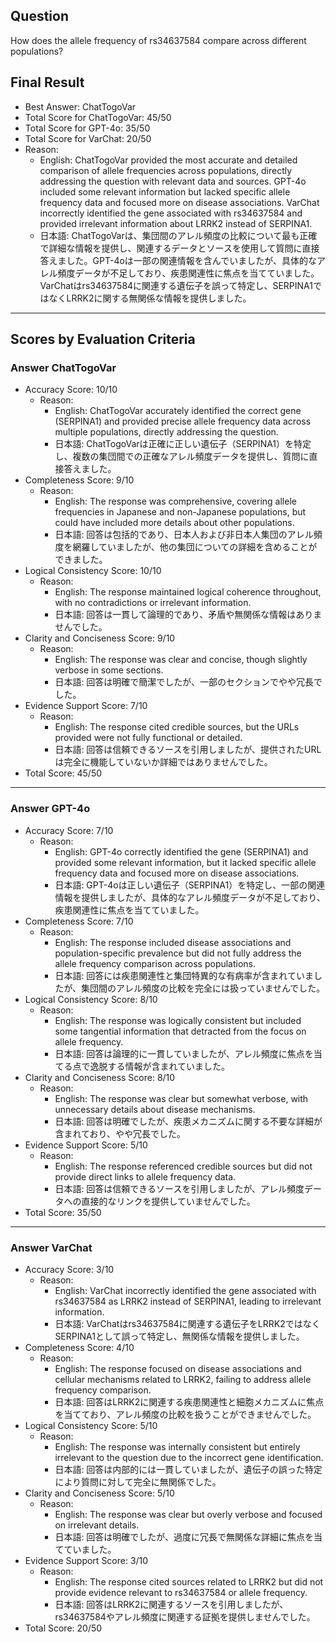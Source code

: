 ## Question

How does the allele frequency of rs34637584 compare across different populations?

## Final Result

- Best Answer: ChatTogoVar
- Total Score for ChatTogoVar: 45/50
- Total Score for GPT-4o: 35/50
- Total Score for VarChat: 20/50
- Reason:
  - English: ChatTogoVar provided the most accurate and detailed comparison of allele frequencies across populations, directly addressing the question with relevant data and sources. GPT-4o included some relevant information but lacked specific allele frequency data and focused more on disease associations. VarChat incorrectly identified the gene associated with rs34637584 and provided irrelevant information about LRRK2 instead of SERPINA1.
  - 日本語: ChatTogoVarは、集団間のアレル頻度の比較について最も正確で詳細な情報を提供し、関連するデータとソースを使用して質問に直接答えました。GPT-4oは一部の関連情報を含んでいましたが、具体的なアレル頻度データが不足しており、疾患関連性に焦点を当てていました。VarChatはrs34637584に関連する遺伝子を誤って特定し、SERPINA1ではなくLRRK2に関する無関係な情報を提供しました。

---

## Scores by Evaluation Criteria

### Answer ChatTogoVar
- Accuracy Score: 10/10
  - Reason: 
    - English: ChatTogoVar accurately identified the correct gene (SERPINA1) and provided precise allele frequency data across multiple populations, directly addressing the question.
    - 日本語: ChatTogoVarは正確に正しい遺伝子（SERPINA1）を特定し、複数の集団間での正確なアレル頻度データを提供し、質問に直接答えました。
- Completeness Score: 9/10
  - Reason: 
    - English: The response was comprehensive, covering allele frequencies in Japanese and non-Japanese populations, but could have included more details about other populations.
    - 日本語: 回答は包括的であり、日本人および非日本人集団のアレル頻度を網羅していましたが、他の集団についての詳細を含めることができました。
- Logical Consistency Score: 10/10
  - Reason: 
    - English: The response maintained logical coherence throughout, with no contradictions or irrelevant information.
    - 日本語: 回答は一貫して論理的であり、矛盾や無関係な情報はありませんでした。
- Clarity and Conciseness Score: 9/10
  - Reason: 
    - English: The response was clear and concise, though slightly verbose in some sections.
    - 日本語: 回答は明確で簡潔でしたが、一部のセクションでやや冗長でした。
- Evidence Support Score: 7/10
  - Reason: 
    - English: The response cited credible sources, but the URLs provided were not fully functional or detailed.
    - 日本語: 回答は信頼できるソースを引用しましたが、提供されたURLは完全に機能していないか詳細ではありませんでした。
- Total Score: 45/50

---

### Answer GPT-4o
- Accuracy Score: 7/10
  - Reason: 
    - English: GPT-4o correctly identified the gene (SERPINA1) and provided some relevant information, but it lacked specific allele frequency data and focused more on disease associations.
    - 日本語: GPT-4oは正しい遺伝子（SERPINA1）を特定し、一部の関連情報を提供しましたが、具体的なアレル頻度データが不足しており、疾患関連性に焦点を当てていました。
- Completeness Score: 7/10
  - Reason: 
    - English: The response included disease associations and population-specific prevalence but did not fully address the allele frequency comparison across populations.
    - 日本語: 回答には疾患関連性と集団特異的な有病率が含まれていましたが、集団間のアレル頻度の比較を完全には扱っていませんでした。
- Logical Consistency Score: 8/10
  - Reason: 
    - English: The response was logically consistent but included some tangential information that detracted from the focus on allele frequency.
    - 日本語: 回答は論理的に一貫していましたが、アレル頻度に焦点を当てる点で逸脱する情報が含まれていました。
- Clarity and Conciseness Score: 8/10
  - Reason: 
    - English: The response was clear but somewhat verbose, with unnecessary details about disease mechanisms.
    - 日本語: 回答は明確でしたが、疾患メカニズムに関する不要な詳細が含まれており、やや冗長でした。
- Evidence Support Score: 5/10
  - Reason: 
    - English: The response referenced credible sources but did not provide direct links to allele frequency data.
    - 日本語: 回答は信頼できるソースを引用しましたが、アレル頻度データへの直接的なリンクを提供していませんでした。
- Total Score: 35/50

---

### Answer VarChat
- Accuracy Score: 3/10
  - Reason: 
    - English: VarChat incorrectly identified the gene associated with rs34637584 as LRRK2 instead of SERPINA1, leading to irrelevant information.
    - 日本語: VarChatはrs34637584に関連する遺伝子をLRRK2ではなくSERPINA1として誤って特定し、無関係な情報を提供しました。
- Completeness Score: 4/10
  - Reason: 
    - English: The response focused on disease associations and cellular mechanisms related to LRRK2, failing to address allele frequency comparison.
    - 日本語: 回答はLRRK2に関連する疾患関連性と細胞メカニズムに焦点を当てており、アレル頻度の比較を扱うことができませんでした。
- Logical Consistency Score: 5/10
  - Reason: 
    - English: The response was internally consistent but entirely irrelevant to the question due to the incorrect gene identification.
    - 日本語: 回答は内部的には一貫していましたが、遺伝子の誤った特定により質問に対して完全に無関係でした。
- Clarity and Conciseness Score: 5/10
  - Reason: 
    - English: The response was clear but overly verbose and focused on irrelevant details.
    - 日本語: 回答は明確でしたが、過度に冗長で無関係な詳細に焦点を当てていました。
- Evidence Support Score: 3/10
  - Reason: 
    - English: The response cited sources related to LRRK2 but did not provide evidence relevant to rs34637584 or allele frequency.
    - 日本語: 回答はLRRK2に関連するソースを引用しましたが、rs34637584やアレル頻度に関連する証拠を提供しませんでした。
- Total Score: 20/50